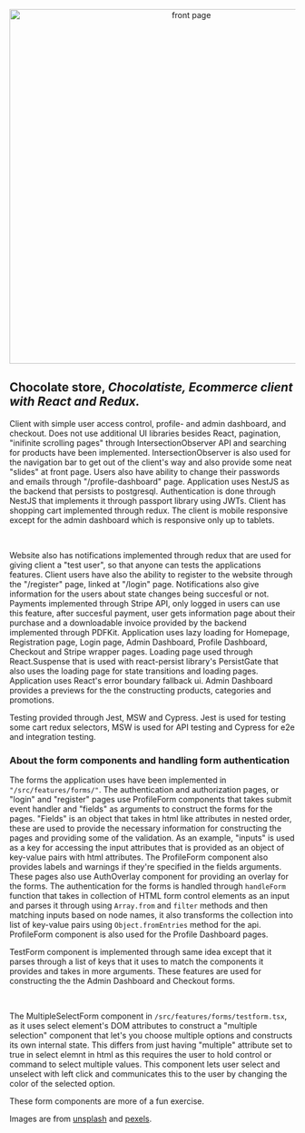 <p align="center">
  <img src="https://i.imgur.com/SWs77TE.png" width="625" alt="front page" />
</p>

## Chocolate store, <i>Chocolatiste, Ecommerce client with React and Redux.</i>

<p>Client with simple user access control, profile- and admin dashboard, and checkout. Does not use additional UI libraries besides React, pagination, "inifinite scrolling pages" through IntersectionObserver API and searching for products have been implemented. IntersectionObserver is also used for the navigation bar to get out of the client's way and also provide some neat "slides" at front page. Users also have ability to change their passwords and emails through "/profile-dashboard" page. Application uses NestJS as the backend that persists to postgresql. Authentication is done through NestJS that implements it through passport library using JWTs. Client has shopping cart implemented through redux. The client is mobile responsive except for the admin dashboard which is responsive only up to tablets.</p>

<br />

<p>Website also has notifications implemented through redux that are used for giving client a "test user", so that anyone can tests the applications features. Client users have also the ability to register to the website through the "/register" page, linked at "/login" page. Notifications also give information for the users about state changes being succesful or not. Payments implemented through Stripe API, only logged in users can use this feature, after succesful payment, user gets information page about their purchase and a downloadable invoice provided by the backend implemented through PDFKit. Application uses lazy loading for Homepage, Registration page, Login page, Admin Dashboard, Profile Dashboard, Checkout and Stripe wrapper pages. Loading page used through React.Suspense that is used with react-persist library's PersistGate that also uses the loading page for state transitions and loading pages. Application uses React's error boundary fallback ui. Admin Dashboard provides a previews for the the constructing products, categories and promotions.</p>

<p>Testing provided through Jest, MSW and Cypress. Jest is used for testing some cart redux selectors, MSW is used for API testing and Cypress for e2e and integration testing.</p>

### About the form components and handling form authentication

<p>The forms the application uses have been implemented in <code>"/src/features/forms/"</code>. The authentication and authorization pages, or "login" and "register" pages use ProfileForm components that takes submit event handler and "fields" as arguments to construct the forms for the pages. "Fields" is an object that takes in html like attributes in nested order, these are used to provide the necessary information for constructing the pages and providing some of the validation. As an example, "inputs" is used as a key for accessing the input attributes that is provided as an object of key-value pairs with html attributes. The ProfileForm component also provides labels and warnings if they're specified in the fields arguments. These pages also use AuthOverlay component for providing an overlay for the forms. The authentication for the forms is handled through <code>handleForm</code> function that takes in collection of HTML form control elements as an input and parses it through using <code>Array.from</code> and <code>filter</code> methods and then matching inputs based on node names, it also transforms the collection into list of key-value pairs using <code>Object.fromEntries</code> method for the api. ProfileForm component is also used for the Profile Dashboard pages.</p>

<p>TestForm component is implemented through same idea except that it parses through a list of keys that it uses to match the components it provides and takes in more arguments. These features are used for constructing the the Admin Dashboard and Checkout forms.</p>
<br />
<p>The MultipleSelectForm component in <code>/src/features/forms/testform.tsx</code>, as it uses select element's DOM attributes to construct a "multiple selection" component that let's you choose multiple options and constructs its own internal state. This differs from just having "multiple" attribute set to true in select elemnt in html as this requires the user to hold control or command to select multiple values. This component lets user select and unselect with left click and communicates this to the user by changing the color of the selected option.</p>

<p>These form components are more of a fun exercise.</p>

<p>Images are from <a href="https://unsplash.com/">unsplash</a> and <a href="https://www.pexels.com/">pexels</a>.</p>
